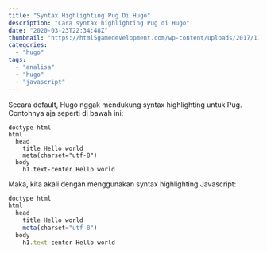 ```yaml
---
title: "Syntax Highlighting Pug Di Hugo"
description: "Cara syntax highlighting Pug di Hugo"
date: "2020-03-23T22:34:48Z"
thumbnail: "https://html5gamedevelopment.com/wp-content/uploads/2017/11/PugJS-and-HandlebarsJS-featured.png"
categories:
  - "hugo"
tags:
  - "analisa"
  - "hugo"
  - "javascript"
---
```


Secara default, Hugo nggak mendukung syntax highlighting untuk Pug. Contohnya aja seperti di bawah ini:

```pug 
doctype html 
html 
  head 
    title Hello world
    meta(charset="utf-8")
  body 
    h1.text-center Hello world
```

Maka, kita akali dengan menggunakan syntax highlighting Javascript:

```javascript
doctype html 
html 
  head 
    title Hello world
    meta(charset="utf-8")
  body 
    h1.text-center Hello world
```